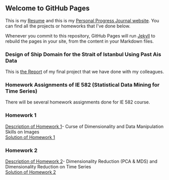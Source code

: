 ## Welcome to GitHub Pages

This is my [Resume](https://enesssari.github.io/Personal/enes_sari_cv_05_2022.pdf) and this is my [Personal Progress Journal website](https://enesssari.github.io/Personal). You can find all the projects or homeworks that I've done below.

Whenever you commit to this repository, GitHub Pages will run [Jekyll](https://jekyllrb.com/) to rebuild the pages in your site, from the content in your Markdown files.

### Design of Ship Domain for the Strait of Istanbul Using Past Ais Data
This is [the Report](https://enesssari.github.io/Personal/CE492%20-%20Final%20Report_Sar%C4%B1_Rogenbuke_Aybar_Oru%C3%A7_Tarhan.pdf) of my final project that we have done with my colleagues. 

### Homework Assignments of IE 582 (Statistical Data Mining for Time Series)
There will be several homework assignments done for IE 582 course.

### Homework 1
[Description of Homework 1](https://enesssari.github.io/Personal/IE582_Fall21_Homework1.pdf)- Curse of Dimensionality and Data Manipulation Skills on Images <br>
[Solution of Homework 1](https://enesssari.github.io/Personal/IE%20582%20HW%201-%20Enes%20Sar%C4%B1.html)

### Homework 2                
[Description of Homework 2](https://enesssari.github.io/Personal/Homework2/IE582_Fall21_Homework2.pdf)- Dimensionality Reduction (PCA & MDS) and Dimensionality Reduction on Time Series <br>
[Solution of Homework 2](https://enesssari.github.io/Personal/Homework2/Homework2.html)

